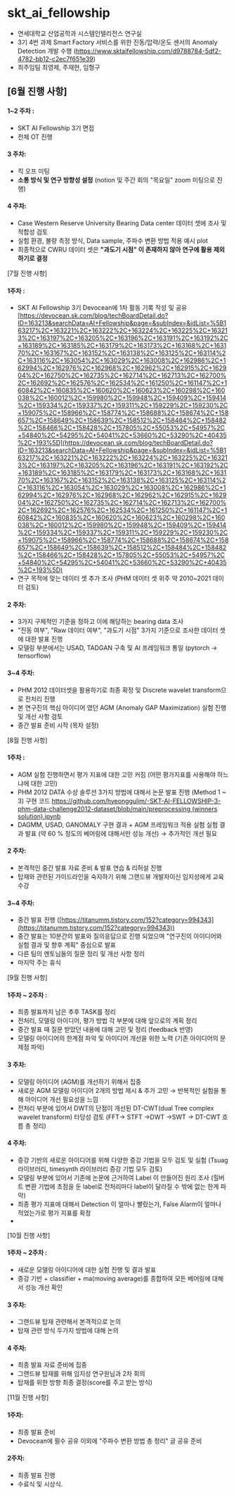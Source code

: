 # skt_ai_fellowship
- 연세대학교 산업공학과 시스템인텔리전스 연구실
- 3기 4번 과제 Smart Factory 서비스를 위한 진동/압력/온도 센서의 Anomaly Detection 개발 수행 
(https://www.sktaifellowship.com/d9788784-5df2-4782-bb12-c2ec7f651e39)
- 최주임팀 최영제, 주재현, 임형구


## [6월 진행 사항]
#### 1~2 주차 :

- SKT AI Fellowship 3기 면접
- 전체 OT 진행

#### 3 주차:

- 킥 오프 미팅
- **소통 방식 및 연구 방향성 설정** (notion 및 주간 회의 "목요일" zoom 미팅으로 진행)

#### 4 주차:

- Case Western Reserve University Bearing Data center 데이터 셋에 조사 및 적합성 검토
- 실험 환경, 불량 측정 방식, Data sample, 주파수 변환 방법 적용 예시 plot
- 최종적으로 CWRU 데이터 셋은 **"과도기 시점" 이 존재하지 않아 연구에 활용 제외하기로 결정**

[7월 진행 사항]
#### 1주차 :

- SKT AI Fellowship 3기 Devocean에 1차 활동 기록 작성 및 공유 
[https://devocean.sk.com/blog/techBoardDetail.do?ID=163213&searchData=AI+Fellowship&page=&subIndex=&idList=%5B163217%2C+163221%2C+163222%2C+163224%2C+163225%2C+163213%2C+163197%2C+163205%2C+163196%2C+163191%2C+163192%2C+163189%2C+163185%2C+163179%2C+163173%2C+163168%2C+163170%2C+163167%2C+163152%2C+163138%2C+163125%2C+163114%2C+163116%2C+163054%2C+163029%2C+163008%2C+162986%2C+162994%2C+162976%2C+162968%2C+162962%2C+162915%2C+162904%2C+162750%2C+162735%2C+162714%2C+162713%2C+162700%2C+162692%2C+162576%2C+162534%2C+161250%2C+161147%2C+160842%2C+160835%2C+160620%2C+160623%2C+160298%2C+160038%2C+160012%2C+159980%2C+159948%2C+159409%2C+159414%2C+159334%2C+159337%2C+159311%2C+159229%2C+159230%2C+159075%2C+158966%2C+158774%2C+158688%2C+158674%2C+158657%2C+158649%2C+158639%2C+158512%2C+158484%2C+158482%2C+158466%2C+158428%2C+157805%2C+55053%2C+54957%2C+54840%2C+54295%2C+54041%2C+53660%2C+53290%2C+40435%2C+193%5D](https://devocean.sk.com/blog/techBoardDetail.do?ID=163213&searchData=AI+Fellowship&page=&subIndex=&idList=%5B163217%2C+163221%2C+163222%2C+163224%2C+163225%2C+163213%2C+163197%2C+163205%2C+163196%2C+163191%2C+163192%2C+163189%2C+163185%2C+163179%2C+163173%2C+163168%2C+163170%2C+163167%2C+163152%2C+163138%2C+163125%2C+163114%2C+163116%2C+163054%2C+163029%2C+163008%2C+162986%2C+162994%2C+162976%2C+162968%2C+162962%2C+162915%2C+162904%2C+162750%2C+162735%2C+162714%2C+162713%2C+162700%2C+162692%2C+162576%2C+162534%2C+161250%2C+161147%2C+160842%2C+160835%2C+160620%2C+160623%2C+160298%2C+160038%2C+160012%2C+159980%2C+159948%2C+159409%2C+159414%2C+159334%2C+159337%2C+159311%2C+159229%2C+159230%2C+159075%2C+158966%2C+158774%2C+158688%2C+158674%2C+158657%2C+158649%2C+158639%2C+158512%2C+158484%2C+158482%2C+158466%2C+158428%2C+157805%2C+55053%2C+54957%2C+54840%2C+54295%2C+54041%2C+53660%2C+53290%2C+40435%2C+193%5D)
- 연구 목적에 맞는 데이터 셋 추가 조사 (PHM 데이터 셋 위주 약 2010~2021 데이터 검토)

#### 2 주차:

- 3가지 구체적인 기준을 정하고 이에 해당하는 bearing data 조사
- "진동 여부", "Raw 데이터 여부", "과도기 시점" 3가지 기준으로 조사한 데이터 셋에 대한 발표 진행
- 모델링 부분에서는 USAD, TADGAN 구축 및 AI 프레임워크 통일 (pytorch → tensorflow)

#### 3~4 주차:

- PHM 2012 데이터셋을 활용하기로 최종 확정 및 Discrete wavelet transform으로 전처리 진행
- 본 연구진의 핵심 아이디어 였던 AGM (Anomaly GAP Maximization) 실험 진행 및 개선 사항 검토
- 중간 발표 준비 시작 (목차 설정)

[8월 진행 사항]
#### 1주차 :

- AGM 실험 진행하면서 평가 지표에 대한 고민 커짐 (어떤 평가지표를 사용해야 하느냐에 대한 고민)
- PHM 2012 DATA 수상 솔루션 3가지 방법에 대해서 논문 발표 진행 
(Method 1 ~ 3) 구현  코드 
[https://github.com/hyeonggulim/-SKT-AI-FELLOWSHIP-3-phm-data-challenge2012-dataset/blob/main/preprocessing (winners solution).ipynb](https://github.com/hyeonggulim/-SKT-AI-FELLOWSHIP-3-phm-data-challenge2012-dataset/blob/main/preprocessing%20(winners%20solution).ipynb)
- DAGMM, USAD, GANOMALY 구현 결과 + AGM 프레임워크 적용 실험 
실험 결과 발표 (약 60 % 정도의 베어링에 대해서만 성능 개선) → 추가적인 개선 필요

#### 2 주차:

- 본격적인 중간 발표 자료 준비 & 발표 연습 & 리허설 진행
- 탑재와 관련된 가이드라인을 숙지하기 위해 그랜드뷰 개발자이신 임지성에게 교육 수강

#### 3~4 주차:

- 중간 발표 진행 ([https://titanumm.tistory.com/152?category=994343](https://titanumm.tistory.com/152?category=994343))
- 중간 발표는 10분간의 발표와 질의응답으로 진행 되었으며 "연구진의 아이디어와 실험 결과 및 향후 계획" 중심으로 발표
- 다른 팀의 멘토님들의 질문 정리 및 개선 사항 정리
- 마지막 주는 휴식

[9월 진행 사항]
#### 1주차 ~ 2주차 :

- 최종 발표까지 남은 추후 TASK를 정리
- 전처리, 모델링 아이디어, 평가 방법 각 부분에 대해 앞으로의 계획 정리
- 중간 발표 때  질문 받았던 내용에 대해 고민 및 정리 (feedback 반영)
- 모델링 아이디어의 한계점 파악 및 아이디어 개선을 위한 노력 
(기존 아이디어의 문제점 파악)

#### 3 주차:

- 모델링 아이디어 (AGM)를 개선하기 위해서 집중
- 새로운 AGM 모델링 아이디어 2개의 방법 제시 & 추가 고민
→ 반복적인 실험을 통해 아이디어 개선 필요성을 느낌
- 전처리 부분에 있어서 DWT의 단점이 개선된 DT-CWT(dual Tree complex wavelet transform) 타당성 검토 (FFT→ STFT →DWT →SWT → DT-CWT 흐름 총 정리)

#### 4 주차:

- 증강 기반의 새로운 아이디어를 위해 다양한 증강 기법을 모두 검토 및 실험
(Tsuag 라이브러리, timesynth 라이브러리 증강 기법 모두 검토)
- 모델링 부분에 있어서 기존에 논문에 근거하여 Label 이 만들어진 원리 조사 
(힐버트 변환 기법에 초점을 둔 label로 전처리마다 label이 달라질 수 밖에 없는 한계 파악)
- 최종 평가 지표에 대해서 Detection 이 얼마나 빨랐는가, False Alarm이 얼마나 적었는가로 평가 지표를 확정
- 
[10월 진행 사항]
#### 1주차 ~ 2주차 :

- 새로운 모델링 아이디어에 대한 실험 진행 및 결과 발표
- 증강 기반 + classifier + ma(moving average)를 종합하여 모든 베어링에 대해서 성능 개선 확인

#### 3 주차:

- 그랜드뷰 탑재 관련해서 본격적으로 논의
- 탑재 관련 방식 두가지 방법에 대해 논의

#### 4 주차:

- 최종 발표 자료 준비에 집중
- 그랜드뷰 탑재를 위해 임지성 연구원님과 2차 회의
- 탑재를 위한 방향 최종 결정(score를 주고 받는 방식)

[11월 진행 사항]
#### 1주차:

- 최종 발표 준비
- Devocean에 필수 공유 이외에 "주파수 변환 방법 총 정리" 글 공유 준비

#### 2주차:

- 최종 발표 진행
- 수료식 및 시상식.
